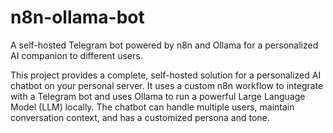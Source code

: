 # n8n-ollama-bot
A self-hosted Telegram bot powered by n8n and Ollama for a personalized AI companion to different users.

This project provides a complete, self-hosted solution for a personalized AI chatbot on your personal server. It uses a custom n8n workflow to integrate with a Telegram bot and uses Ollama to run a powerful Large Language Model (LLM) locally. The chatbot can handle multiple users, maintain conversation context, and has a customized persona and tone.
